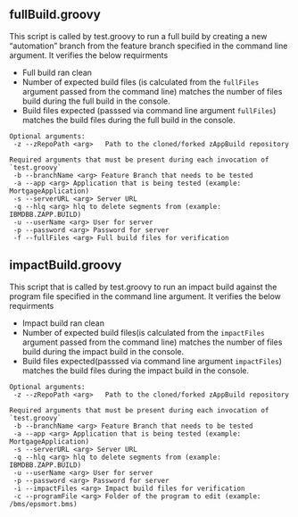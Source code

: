 ## fullBuild.groovy
This script is called by test.groovy to run a full build by creating a new “automation” branch from the feature branch specified in the command line argument. It verifies the below requirments
- Full build ran clean
- Number of expected build files (is calculated from the `fullFiles` argument passed from the command line) matches the number of files build during the full build   in the console.
- Build files expected (passsed via command line argument `fullFiles`) matches the build files during the full build in the console.

```
Optional arguments:
 -z --zRepoPath <arg>   Path to the cloned/forked zAppBuild repository

Required arguments that must be present during each invocation of `test.groovy`
 -b --branchName <arg> Feature Branch that needs to be tested 
 -a --app <arg> Application that is being tested (example: MortgageApplication)
 -s --serverURL <arg> Server URL
 -q --hlq <arg> hlq to delete segments from (example: IBMDBB.ZAPP.BUILD)
 -u --userName <arg> User for server
 -p --password <arg> Password for server
 -f --fullFiles <arg> Full build files for verification
```

## impactBuild.groovy
This script that is called by test.groovy to run an impact build against the program file specified in the command line argument. It verifies the below requirments
- Impact build ran clean
- Number of expected build files(is calculated from the `impactFiles` argument passed from the command line) matches the number of files build during the impact 
  build in the console.
- Build files expected(passsed via command line argument `impactFiles`) matches the build files during the impact build in the console.

```
Optional arguments:
 -z --zRepoPath <arg>   Path to the cloned/forked zAppBuild repository

Required arguments that must be present during each invocation of `test.groovy`
 -b --branchName <arg> Feature Branch that needs to be tested 
 -a --app <arg> Application that is being tested (example: MortgageApplication)
 -s --serverURL <arg> Server URL
 -q --hlq <arg> hlq to delete segments from (example: IBMDBB.ZAPP.BUILD)
 -u --userName <arg> User for server
 -p --password <arg> Password for server
 -i --impactFiles <arg> Impact build files for verification
 -c --programFile <arg> Folder of the program to edit (example: /bms/epsmort.bms)
```
